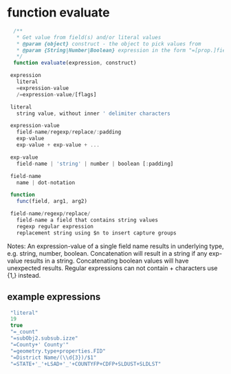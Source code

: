 # function evaluate

```javascript
  /**
   * Get value from field(s) and/or literal values
   * @param {object} construct - the object to pick values from
   * @param {String|Number|Boolean} expression in the form "=[prop.]fieldname+'literal'+..."
   */
  function evaluate(expression, construct)
```

```javascript
 expression
   literal
   =expression-value
   /=expression-value/[flags]

 literal
   string value, without inner ' delimiter characters

 expression-value
   field-name/regexp/replace/:padding
   exp-value
   exp-value + exp-value + ...

 exp-value
   field-name | 'string' | number | boolean [:padding]

 field-name
   name | dot-notation

 function
   func(field, arg1, arg2)

 field-name/regexp/replace/
   field-name a field that contains string values
   regexp regular expression
   replacement string using $n to insert capture groups
```

Notes:
  An expression-value of a single field name results in underlying type, e.g. string, number, boolean.
  Concatenation will result in a string if any exp-value results in a string.
  Concatenating boolean values will have unexpected results.
  Regular expressions can not contain + characters use {1,} instead.

## example expressions

```javascript
 "literal"
 19
 true
 "=_count"
 "=subObj2.subsub.izze"
 "=County+' County'"
 "=geometry.type+properties.FID"
 "=District Name/(\\d{3})/$1"
 "=STATE+'_'+LSAD+'_'+COUNTYFP+CDFP+SLDUST+SLDLST"

```
